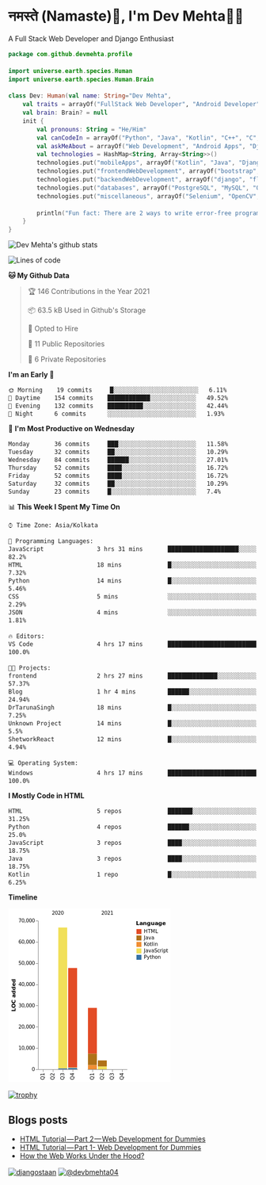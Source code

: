 # नमस्ते (Namaste):pray:, I'm Dev Mehta:man_technologist:
A Full Stack Web Developer and Django Enthusiast

```kotlin
package com.github.devmehta.profile

import universe.earth.species.Human
import universe.earth.species.Human.Brain

class Dev: Human(val name: String="Dev Mehta",
    val traits = arrayOf("FullStack Web Developer", "Android Developer")){
    val brain: Brain? = null
    init {
        val pronouns: String = "He/Him"
        val canCodeIn = arrayOf("Python", "Java", "Kotlin", "C++", "C", "JavaScript")
        val askMeAbout = arrayOf("Web Development", "Android Apps", "Django")
        val technologies = HashMap<String, Array<String>>()
        technologies.put("mobileApps", arrayOf("Kotlin", "Java", "Django APIs"))
        technologies.put("frontendWebDevelopment", arrayOf("bootstrap", "vuesax"))
        technologies.put("backendWebDevelopment", arrayOf("django", "flask"))
        technologies.put("databases", arrayOf("PostgreSQL", "MySQL", "Oracle", "SQLite3"))
        technologies.put("miscellaneous", arrayOf("Selenium", "OpenCV", "Figma", "Adobe XD", "Canva"))

        println("Fun fact: There are 2 ways to write error-free programs, only the 3rd one works")
    }
}
```
![Dev Mehta's github stats](https://github-readme-stats.vercel.app/api?username=Dev-Mehta&count_private=true&show_icons=true&theme=nightowl)

<!--START_SECTION:waka-->
![Lines of code](https://img.shields.io/badge/From%20Hello%20World%20I%27ve%20Written-147543%20lines%20of%20code-blue)

**🐱 My Github Data** 

> 🏆 146 Contributions in the Year 2021
 > 
> 📦 63.5 kB Used in Github's Storage 
 > 
> 💼 Opted to Hire
 > 
> 📜 11 Public Repositories 
 > 
> 🔑 6 Private Repositories  
 > 
**I'm an Early 🐤** 

```text
🌞 Morning    19 commits     █░░░░░░░░░░░░░░░░░░░░░░░░   6.11% 
🌆 Daytime    154 commits    ████████████░░░░░░░░░░░░░   49.52% 
🌃 Evening    132 commits    ██████████░░░░░░░░░░░░░░░   42.44% 
🌙 Night      6 commits      ░░░░░░░░░░░░░░░░░░░░░░░░░   1.93%

```
📅 **I'm Most Productive on Wednesday** 

```text
Monday       36 commits     ███░░░░░░░░░░░░░░░░░░░░░░   11.58% 
Tuesday      32 commits     ██░░░░░░░░░░░░░░░░░░░░░░░   10.29% 
Wednesday    84 commits     ██████░░░░░░░░░░░░░░░░░░░   27.01% 
Thursday     52 commits     ████░░░░░░░░░░░░░░░░░░░░░   16.72% 
Friday       52 commits     ████░░░░░░░░░░░░░░░░░░░░░   16.72% 
Saturday     32 commits     ██░░░░░░░░░░░░░░░░░░░░░░░   10.29% 
Sunday       23 commits     █░░░░░░░░░░░░░░░░░░░░░░░░   7.4%

```


📊 **This Week I Spent My Time On** 

```text
⌚︎ Time Zone: Asia/Kolkata

💬 Programming Languages: 
JavaScript               3 hrs 31 mins       ████████████████████░░░░░   82.2% 
HTML                     18 mins             █░░░░░░░░░░░░░░░░░░░░░░░░   7.32% 
Python                   14 mins             █░░░░░░░░░░░░░░░░░░░░░░░░   5.46% 
CSS                      5 mins              ░░░░░░░░░░░░░░░░░░░░░░░░░   2.29% 
JSON                     4 mins              ░░░░░░░░░░░░░░░░░░░░░░░░░   1.81%

🔥 Editors: 
VS Code                  4 hrs 17 mins       █████████████████████████   100.0%

🐱‍💻 Projects: 
frontend                 2 hrs 27 mins       ██████████████░░░░░░░░░░░   57.37% 
Blog                     1 hr 4 mins         ██████░░░░░░░░░░░░░░░░░░░   24.94% 
DrTarunaSingh            18 mins             █░░░░░░░░░░░░░░░░░░░░░░░░   7.25% 
Unknown Project          14 mins             █░░░░░░░░░░░░░░░░░░░░░░░░   5.5% 
ShetworkReact            12 mins             █░░░░░░░░░░░░░░░░░░░░░░░░   4.94%

💻 Operating System: 
Windows                  4 hrs 17 mins       █████████████████████████   100.0%

```

**I Mostly Code in HTML** 

```text
HTML                     5 repos             ███████░░░░░░░░░░░░░░░░░░   31.25% 
Python                   4 repos             ██████░░░░░░░░░░░░░░░░░░░   25.0% 
JavaScript               3 repos             ████░░░░░░░░░░░░░░░░░░░░░   18.75% 
Java                     3 repos             ████░░░░░░░░░░░░░░░░░░░░░   18.75% 
Kotlin                   1 repo              █░░░░░░░░░░░░░░░░░░░░░░░░   6.25%

```


**Timeline**

![Chart not found](https://raw.githubusercontent.com/Dev-Mehta/Dev-Mehta/master/charts/bar_graph.png) 


<!--END_SECTION:waka-->
[![trophy](https://github-profile-trophy.vercel.app/?username=Dev-Mehta)](https://github.com/ryo-ma/github-profile-trophy)

## Blogs posts<!-- BLOG-POST-LIST:START -->
- [HTML Tutorial — Part 2 — Web Development for Dummies](https://medium.com/dev-mehta/html-tutorial-part-2-web-development-for-dummies-2ec88106831a?source=rss-63ef94603e35------2)
- [HTML Tutorial — Part 1- Web Development for Dummies](https://medium.com/dev-mehta/html-tutorial-part-1-web-development-for-dummies-f8aa5abd80de?source=rss-63ef94603e35------2)
- [How the Web Works Under the Hood?](https://medium.com/dev-mehta/how-the-web-works-under-the-hood-40ec93410d94?source=rss-63ef94603e35------2)
<!-- BLOG-POST-LIST:END -->
<a href="https://instagram.com/djangostaan" target="blank"><img align="center" src="https://cdn.jsdelivr.net/npm/simple-icons@3.0.1/icons/instagram.svg" alt="djangostaan" height="30" width="30" /></a>
<a href="https://medium.com/@devbmehta04" target="blank"><img align="center" src="https://cdn.jsdelivr.net/npm/simple-icons@3.0.1/icons/medium.svg" alt="@devbmehta04" height="30" width="30" /></a>

